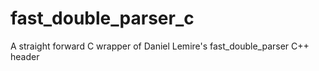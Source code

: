 # fast_double_parser_c
A straight forward C wrapper of  Daniel Lemire's fast_double_parser  C++ header
